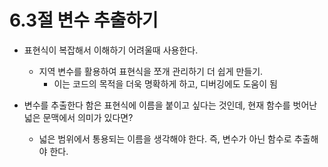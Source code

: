 # 6.3절 변수 추출하기

* 표현식이 복잡해서 이해하기 어려울때 사용한다.
  * 지역 변수를 활용하여 표현식을 쪼개 관리하기 더 쉽게 만들기.
    * 이는 코드의 목적을 더욱 명확하게 하고, 디버깅에도 도움이 됨


* 변수를 추출한다 함은 표현식에 이름을 붙이고 싶다는 것인데, 현재 함수를 벗어난 넓은 문맥에서 의미가 있다면?
  * 넓은 범위에서 통용되는 이름을 생각해야 한다. 즉, 변수가 아닌 함수로 추출해야 한다.

